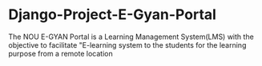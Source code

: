 # Django-Project-E-Gyan-Portal
The NOU E-GYAN Portal is a Learning Management System(LMS) with the objective to facilitate "E-learning system to the students for the learning purpose from a remote location
